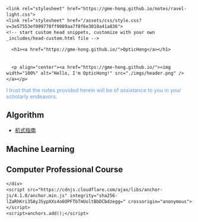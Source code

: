 <!DOCTYPE html>
<html lang="en-US">
  <head>
    <meta charset="UTF-8">
    <meta http-equiv="X-UA-Compatible" content="IE=edge">
    <meta name="viewport" content="width=device-width, initial-scale=1">

<!-- Begin Jekyll SEO tag v2.8.0 -->
<title>OpticHong's Notes</title>
<meta name="generator" content="Jekyll v3.10.0" />
<meta property="og:title" content="OpticHong" />
<meta property="og:locale" content="en_US" />
<link rel="canonical" href="https://gme-hong.github.io/notes/" />
<meta property="og:url" content="https://gme-hong.github.io/notes/" />
<meta property="og:site_name" content="OpticHong" />
<meta property="og:type" content="website" />
<meta name="twitter:card" content="summary" />
<meta property="twitter:title" content="OpticHong" />
<script type="application/ld+json">
{"@context":"https://schema.org","@type":"WebPage","headline":"OpticHong's Notes","url":"https://gme-hong.github.io/notes/"}</script>
<!-- End Jekyll SEO tag -->

    <link rel="stylesheet" href="https://gme-hong.github.io/notes/ravel-light.css">
    <link rel="stylesheet" href="/assets/css/style.css?v=3e57553ef099778ff9089aa7f8f6e3018a41a836">
    <!-- start custom head snippets, customize with your own _includes/head-custom.html file -->

<!-- Setup Google Analytics -->



<!-- You can set your favicon here -->
<!-- link rel="shortcut icon" type="image/x-icon" href="/favicon.ico" -->

<!-- end custom head snippets -->

  </head>
  <body>
    <div class="container-lg px-3 my-5 markdown-body">
      
      <h1><a href="https://gme-hong.github.io/">OpticHong</a></h1>
      

      <p align="center"><a href="https://gme-hong.github.io/"><img width="100%" alt="Hello, I'm OpticHong!" src="./imgs/header.png" /></a></p>
<p><font color="cornflowerblue">I trust that the notes provided herein will be of assistance to you in your scholarly endeavors.</font></p>

<h2 id="algorithm">Algorithm</h2>
<ul>
  <li><a href="/notes/OJ_Guide_Bar.html">机式指南</a></li>
</ul>

<h2 id="machine-learning">Machine Learning</h2>

<h2 id="computer-professional-course">Computer Professional Course</h2>



      
    </div>
    <script src="https://cdnjs.cloudflare.com/ajax/libs/anchor-js/4.1.0/anchor.min.js" integrity="sha256-lZaRhKri35AyJSypXXs4o6OPFTbTmUoltBbDCbdzegg=" crossorigin="anonymous"></script>
    <script>anchors.add();</script>
  </body>
</html>
